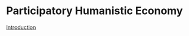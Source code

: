 # Participatory Humanistic Economy

[Introduction][intro]

&nbsp;
&nbsp;
&nbsp;



[intro]: https://github.com/ernest-bruce/participatory-humanistic-economy/blob/master/blog/intro.md#the-participatory-humanistic-economy-blog

